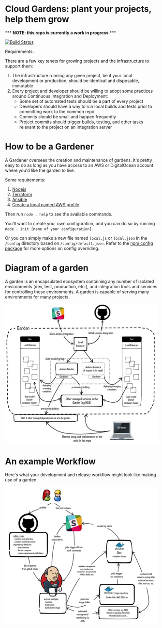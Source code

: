 # Cloud Gardens: plant your projects, help them grow

*** **NOTE: this repo is currently a work in progress** ***

[![Build Status](https://travis-ci.org/rockholla/cloud-gardens.svg?branch=develop)](https://travis-ci.org/rockholla/cloud-gardens)

Requirements:

There are a few key tenets for growing projects and the infrastructure to support them:

1. The infrastructure running any given project, be it your local development or production, should be identical and disposable, immutable
2. Every project and developer should be willing to adopt some practices around Continuous Integration and Deployment:
    * Some set of automated tests should be a part of every project
    * Developers should have a way to run local builds and tests prior to committing work to the common repo
    * Commits should be small and happen frequently
    * Project commits should trigger builds, testing, and other tasks relevant to the project on an integration server

# How to be a Gardener

A Gardener oversees the creation and maintenance of gardens.  It's pretty easy to do as long as you have access to an AWS or DigitalOcean account where you'd like the garden to live.

Some requirements:

1. [Nodejs](https://nodejs.org)
2. [Terraform](https://www.terraform.io/intro/getting-started/install.html)
3. [Ansible](http://docs.ansible.com/ansible/intro_installation.html)
4. [Create a local named AWS profile](http://docs.aws.amazon.com/cli/latest/userguide/cli-chap-getting-started.html#cli-multiple-profiles)

Then run `node . help` to see the available commands.

You'll want to create your own configuration, and you can do so by running `node . init [name of your configuration]`.

Or you can simply make a new file named `local.js` or `local.json` in the `/config` directory based on `/config/default.json`.  Refer to the [npm config package](https://www.npmjs.com/package/config) for more options on config overriding.

# Diagram of a garden

A garden is an encapsulated ecosystem containing any number of isolated environments (dev, test, production, etc.), and integration tools and services for controlling these environments.  A garden is capable of serving many environments for many projects.

![Garden Diagram](docs/diagram.jpg)

# An example Workflow

Here's what your development and release workflow might look like making use of a garden

![An exaple workflow](docs/example-workflow.jpg)